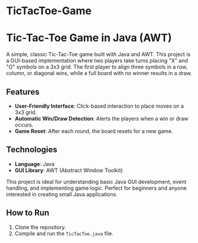 # TicTacToe-Game


# Tic-Tac-Toe Game in Java (AWT)

A simple, classic Tic-Tac-Toe game built with Java and AWT. This project is a GUI-based implementation where two players take turns placing "X" and "O" symbols on a 3x3 grid. The first player to align three symbols in a row, column, or diagonal wins, while a full board with no winner results in a draw.

## Features
- **User-Friendly Interface**: Click-based interaction to place moves on a 3x3 grid.
- **Automatic Win/Draw Detection**: Alerts the players when a win or draw occurs.
- **Game Reset**: After each round, the board resets for a new game.
  
## Technologies
- **Language**: Java
- **GUI Library**: AWT (Abstract Window Toolkit)

This project is ideal for understanding basic Java GUI development, event handling, and implementing game logic. Perfect for beginners and anyone interested in creating small Java applications. 

## How to Run
1. Clone the repository.
2. Compile and run the `TicTacToe.java` file.

